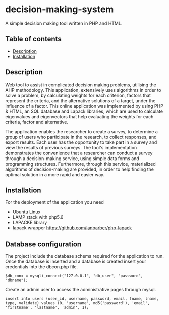 # decision-making-system
A simple decision making tool written in PHP and HTML.

## Table of contents
- [Description](#description)
- [Installation](#installation)

## Description
Web tool to assist in complicated decision making problems, utilising the AHP methodology. This application, extensively uses algorithms in order to solve a problem, by calculating weights for each criterion, factors that represent the criteria, and the alternative solutions of a target, under the influence of a factor. This online application was implemented by using PHP & HTML, an SQL database and Lapack libraries, which are used to calculate eigenvalues and eigenvectors that help evaluating the weights for each criteria, factor and alternative.

The application enables the researcher to create a survey, to determine a group of users who participate in the research, to collect responses, and export results. Each user has the opportunity to take part in a survey and view the results of previous surveys.
The tool's implementation demonstrates the convenience that a researcher can conduct a survey through a decision-making service, using simple data forms and programming structures. Furthermore, through this service, materialized algorithms of decision-making are provided, in order to help finding the optimal solution in a more rapid and easier way.

## Installation
For the deployment of the application you need
* Ubuntu Linux
* LAMP stack with php5.6
* LAPACKE library
* lapack wrapper https://github.com/ianbarber/php-lapack

## Database configuration

The project include the database schema required for the application to run.
Once the database is inserted and a database is created insert your credentials into the dbcon.php file. 

```
$db_conx = mysqli_connect("127.0.0.1", "db_user", "password", "dbname");
```

Create an admin user to access the administrative pages through mysql.
```
insert into users (user_id, username, password, email, fname, lname, type, validate) values (0, 'username', md5('password'), 'email', 'firstname', 'lastname', 'admin', 1);
```

```
